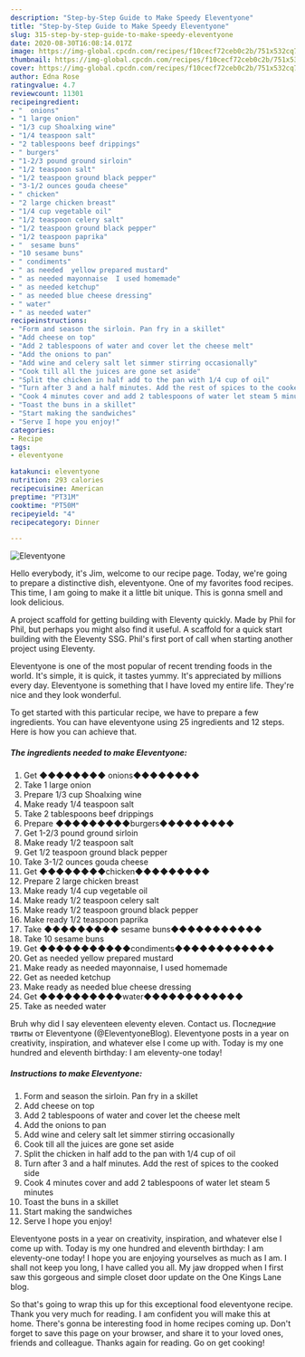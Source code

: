 ```yaml
---
description: "Step-by-Step Guide to Make Speedy Eleventyone"
title: "Step-by-Step Guide to Make Speedy Eleventyone"
slug: 315-step-by-step-guide-to-make-speedy-eleventyone
date: 2020-08-30T16:08:14.017Z
image: https://img-global.cpcdn.com/recipes/f10cecf72ceb0c2b/751x532cq70/eleventyone-recipe-main-photo.jpg
thumbnail: https://img-global.cpcdn.com/recipes/f10cecf72ceb0c2b/751x532cq70/eleventyone-recipe-main-photo.jpg
cover: https://img-global.cpcdn.com/recipes/f10cecf72ceb0c2b/751x532cq70/eleventyone-recipe-main-photo.jpg
author: Edna Rose
ratingvalue: 4.7
reviewcount: 11301
recipeingredient:
- "  onions"
- "1 large onion"
- "1/3 cup Shoalxing wine"
- "1/4 teaspoon salt"
- "2 tablespoons beef drippings"
- " burgers"
- "1-2/3 pound ground sirloin"
- "1/2 teaspoon salt"
- "1/2 teaspoon ground black pepper"
- "3-1/2 ounces gouda cheese"
- " chicken"
- "2 large chicken breast"
- "1/4 cup vegetable oil"
- "1/2 teaspoon celery salt"
- "1/2 teaspoon ground black pepper"
- "1/2 teaspoon paprika"
- "  sesame buns"
- "10 sesame buns"
- " condiments"
- " as needed  yellow prepared mustard"
- " as needed mayonnaise  I used homemade"
- " as needed ketchup"
- " as needed blue cheese dressing"
- " water"
- " as needed water"
recipeinstructions:
- "Form and season the sirloin. Pan fry in a skillet"
- "Add cheese on top"
- "Add 2 tablespoons of water and cover let the cheese melt"
- "Add the onions to pan"
- "Add wine and celery salt let simmer stirring occasionally"
- "Cook till all the juices are gone set aside"
- "Split the chicken in half add to the pan with 1/4 cup of oil"
- "Turn after 3 and a half minutes. Add the rest of spices to the cooked side"
- "Cook 4 minutes cover and add 2 tablespoons of water let steam 5 minutes"
- "Toast the buns in a skillet"
- "Start making the sandwiches"
- "Serve I hope you enjoy!"
categories:
- Recipe
tags:
- eleventyone

katakunci: eleventyone 
nutrition: 293 calories
recipecuisine: American
preptime: "PT31M"
cooktime: "PT50M"
recipeyield: "4"
recipecategory: Dinner

---
```



![Eleventyone](https://img-global.cpcdn.com/recipes/f10cecf72ceb0c2b/751x532cq70/eleventyone-recipe-main-photo.jpg)

Hello everybody, it's Jim, welcome to our recipe page. Today, we're going to prepare a distinctive dish, eleventyone. One of my favorites food recipes. This time, I am going to make it a little bit unique. This is gonna smell and look delicious.

A project scaffold for getting building with Eleventy quickly. Made by Phil for Phil, but perhaps you might also find it useful. A scaffold for a quick start building with the Eleventy SSG. Phil&#39;s first port of call when starting another project using Eleventy.

Eleventyone is one of the most popular of recent trending foods in the world. It's simple, it is quick, it tastes yummy. It's appreciated by millions every day. Eleventyone is something that I have loved my entire life. They're nice and they look wonderful.


To get started with this particular recipe, we have to prepare a few ingredients. You can have eleventyone using 25 ingredients and 12 steps. Here is how you can achieve that.

<!--inarticleads1-->

##### The ingredients needed to make Eleventyone:

1. Get  ◆◆◆◆◆◆◆◆ onions◆◆◆◆◆◆◆◆
1. Take 1 large onion
1. Prepare 1/3 cup Shoalxing wine
1. Make ready 1/4 teaspoon salt
1. Take 2 tablespoons beef drippings
1. Prepare  ◆◆◆◆◆◆◆◆◆burgers◆◆◆◆◆◆◆◆◆
1. Get 1-2/3 pound ground sirloin
1. Make ready 1/2 teaspoon salt
1. Get 1/2 teaspoon ground black pepper
1. Take 3-1/2 ounces gouda cheese
1. Get  ◆◆◆◆◆◆◆◆chicken◆◆◆◆◆◆◆◆◆
1. Prepare 2 large chicken breast
1. Make ready 1/4 cup vegetable oil
1. Make ready 1/2 teaspoon celery salt
1. Make ready 1/2 teaspoon ground black pepper
1. Make ready 1/2 teaspoon paprika
1. Take  ◆◆◆◆◆◆◆◆◆ sesame buns◆◆◆◆◆◆◆◆◆◆◆
1. Take 10 sesame buns
1. Get  ◆◆◆◆◆◆◆◆◆◆◆condiments◆◆◆◆◆◆◆◆◆◆◆◆
1. Get  as needed  yellow prepared mustard
1. Make ready  as needed mayonnaise,  I used homemade
1. Get  as needed ketchup
1. Make ready  as needed blue cheese dressing
1. Get  ◆◆◆◆◆◆◆◆◆◆water◆◆◆◆◆◆◆◆◆◆◆◆
1. Take  as needed water


Bruh why did I say eleventeen eleventy eleven. Contact us. Последние твиты от Eleventyone (@EleventyoneBlog). Eleventyone posts in a year on creativity, inspiration, and whatever else I come up with. Today is my one hundred and eleventh birthday: I am eleventy-one today! 

<!--inarticleads2-->

##### Instructions to make Eleventyone:

1. Form and season the sirloin. Pan fry in a skillet
1. Add cheese on top
1. Add 2 tablespoons of water and cover let the cheese melt
1. Add the onions to pan
1. Add wine and celery salt let simmer stirring occasionally
1. Cook till all the juices are gone set aside
1. Split the chicken in half add to the pan with 1/4 cup of oil
1. Turn after 3 and a half minutes. Add the rest of spices to the cooked side
1. Cook 4 minutes cover and add 2 tablespoons of water let steam 5 minutes
1. Toast the buns in a skillet
1. Start making the sandwiches
1. Serve I hope you enjoy!


Eleventyone posts in a year on creativity, inspiration, and whatever else I come up with. Today is my one hundred and eleventh birthday: I am eleventy-one today! I hope you are enjoying yourselves as much as I am. I shall not keep you long, I have called you all. My jaw dropped when I first saw this gorgeous and simple closet door update on the One Kings Lane blog. 

So that's going to wrap this up for this exceptional food eleventyone recipe. Thank you very much for reading. I am confident you will make this at home. There's gonna be interesting food in home recipes coming up. Don't forget to save this page on your browser, and share it to your loved ones, friends and colleague. Thanks again for reading. Go on get cooking!
